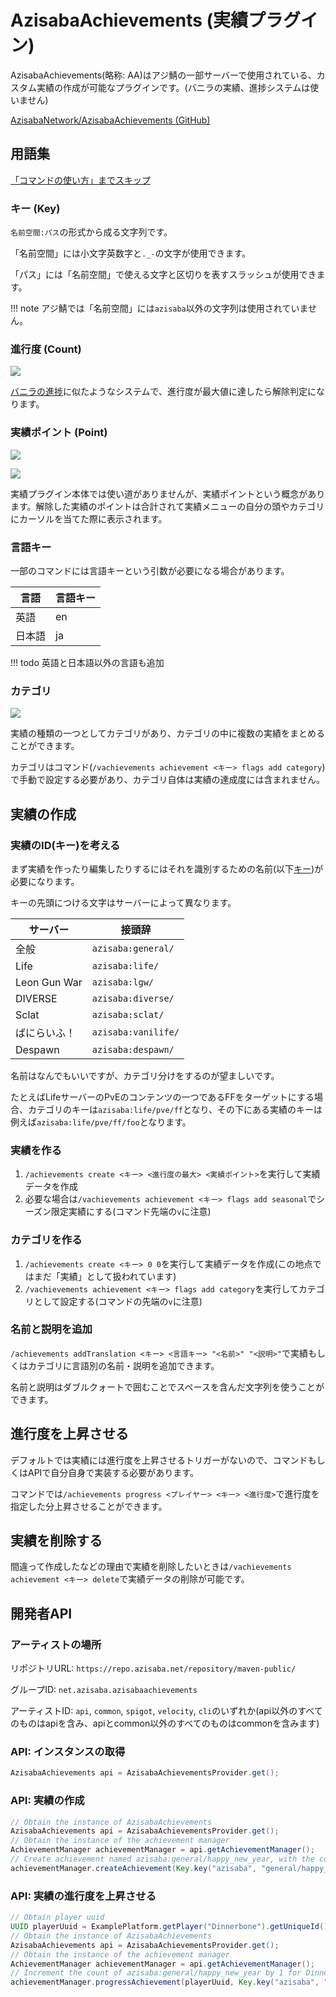 # AzisabaAchievements (実績プラグイン)

AzisabaAchievements(略称: AA)はアジ鯖の一部サーバーで使用されている、カスタム実績の作成が可能なプラグインです。(バニラの実績、進捗システムは使いません)

[AzisabaNetwork/AzisabaAchievements (GitHub)](https://github.com/AzisabaNetwork/AzisabaAchievements)

## 用語集

[「コマンドの使い方」までスキップ](#aa)

### キー (Key)

`名前空間:パス`の形式から成る文字列です。

「名前空間」には小文字英数字と`._-`の文字が使用できます。

「パス」には「名前空間」で使える文字と区切りを表すスラッシュが使用できます。

!!! note
    アジ鯖では「名前空間」には`azisaba`以外の文字列は使用されていません。

### 進行度 (Count)

![](https://messageviewer.azisaba.net/attachments/u51bb8850a13b6c6a58c5c547a0b1fe93ae/javaw_sZFuiAKBUH.png)

[バニラの進捗](https://messageviewer.azisaba.net/attachments/uf2b4e9924c587a360cea4d14fdd84ee1e9/javaw_vzmpWfJgxi.png)に似たようなシステムで、進行度が最大値に達したら解除判定になります。

### 実績ポイント (Point)

![](https://messageviewer.azisaba.net/attachments/u51bb8850a13b6c6a58c5c547a0b1fe93ae/javaw_sZFuiAKBUH.png)

![](https://messageviewer.azisaba.net/attachments/u5d0551c733878b0245306658d482170012/javaw_oW3BcqIuVN.png)

実績プラグイン本体では使い道がありませんが、実績ポイントという概念があります。解除した実績のポイントは合計されて実績メニューの自分の頭やカテゴリにカーソルを当てた際に表示されます。

### 言語キー

一部のコマンドには言語キーという引数が必要になる場合があります。

| 言語 | 言語キー |
| --- | -------- |
| 英語 | en |
| 日本語 | ja |

!!! todo
    英語と日本語以外の言語も追加

### カテゴリ

![](https://messageviewer.azisaba.net/attachments/u781606a90067f7c3db8a272c5267b8e847/javaw_dkAdhuFLOi.png)

実績の種類の一つとしてカテゴリがあり、カテゴリの中に複数の実績をまとめることができます。

カテゴリはコマンド(`/vachievements achievement <キー> flags add category`)で手動で設定する必要があり、カテゴリ自体は実績の達成度には含まれません。

## 実績の作成

### 実績のID(キー)を考える

まず実績を作ったり編集したりするにはそれを識別するための名前(以下[キー](#key))が必要になります。

キーの先頭につける文字はサーバーによって異なります。

| サーバー | 接頭辞 |
| --- | --- |
| 全般 | `azisaba:general/` |
| Life | `azisaba:life/` |
| Leon Gun War | `azisaba:lgw/` |
| DIVERSE | `azisaba:diverse/` |
| Sclat | `azisaba:sclat/` |
| ばにらいふ！ | `azisaba:vanilife/` |
| Despawn | `azisaba:despawn/` |

名前はなんでもいいですが、カテゴリ分けをするのが望ましいです。

たとえばLifeサーバーのPvEのコンテンツの一つであるFFをターゲットにする場合、カテゴリのキーは`azisaba:life/pve/ff`となり、その下にある実績のキーは例えば`azisaba:life/pve/ff/foo`となります。

### 実績を作る

1. `/achievements create <キー> <進行度の最大> <実績ポイント>`を実行して実績データを作成
2. 必要な場合は`/vachievements achievement <キー> flags add seasonal`でシーズン限定実績にする(コマンド先端の`v`に注意)

### カテゴリを作る

1. `/achievements create <キー> 0 0`を実行して実績データを作成(この地点ではまだ「実績」として扱われています)
2. `/vachievements achievement <キー> flags add category`を実行してカテゴリとして設定する(コマンドの先端の`v`に注意)

### 名前と説明を追加

`/achievements addTranslation <キー> <言語キー> "<名前>" "<説明>"`で実績もしくはカテゴリに言語別の名前・説明を追加できます。

名前と説明はダブルクォートで囲むことでスペースを含んだ文字列を使うことができます。

## 進行度を上昇させる

デフォルトでは実績には進行度を上昇させるトリガーがないので、コマンドもしくはAPIで自分自身で実装する必要があります。

コマンドでは`/achievements progress <プレイヤー> <キー> <進行度>`で進行度を指定した分上昇させることができます。

## 実績を削除する

間違って作成したなどの理由で実績を削除したいときは`/vachievements achievement <キー> delete`で実績データの削除が可能です。

## 開発者API

### アーティストの場所

リポジトリURL: `https://repo.azisaba.net/repository/maven-public/`

グループID: `net.azisaba.azisabaachievements`

アーティストID: `api`, `common`, `spigot`, `velocity`, `cli`のいずれか(api以外のすべてのものはapiを含み、apiとcommon以外のすべてのものはcommonを含みます)

### API: インスタンスの取得

```java
AzisabaAchievements api = AzisabaAchievementsProvider.get();
```

### API: 実績の作成

```java
// Obtain the instance of AzisabaAchievements
AzisabaAchievements api = AzisabaAchievementsProvider.get();
// Obtain the instance of the achievement manager
AchievementManager achievementManager = api.getAchievementManager();
// Create achievement named azisaba:general/happy_new_year, with the count of 1 and points of 5, and block the thread until the opration is completed
achievementManager.createAchievement(Key.key("azisaba", "general/happy_new_year"), 1, 5).join();
```

### API: 実績の進行度を上昇させる

```java
// Obtain player uuid
UUID playerUuid = ExamplePlatform.getPlayer("Dinnerbone").getUniqueId();
// Obtain the instance of AzisabaAchievements
AzisabaAchievements api = AzisabaAchievementsProvider.get();
// Obtain the instance of the achievement manager
AchievementManager achievementManager = api.getAchievementManager();
// Increment the count of azisaba:general/happy_new_year by 1 for Dinnerbone
achievementManager.progressAchievement(playerUuid, Key.key("azisaba", "general/happy_new_year"), 1).join();
```
